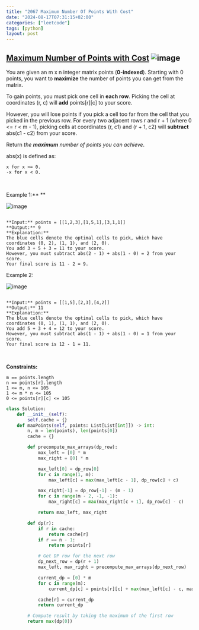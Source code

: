 ```yaml
---
title: "2067 Maximum Number Of Points With Cost"
date: "2024-08-17T07:31:15+02:00"
categories: ["leetcode"]
tags: [python]
layout: post
---
```


## [Maximum Number of Points with Cost](https://leetcode.com/problems/maximum-number-of-points-with-cost) ![image](https://img.shields.io/badge/Difficulty-Medium-orange)

You are given an m x n integer matrix points (**0-indexed**). Starting with 0 points, you want to **maximize** the number of points you can get from the matrix.

To gain points, you must pick one cell in **each row**. Picking the cell at coordinates (r, c) will **add** points[r][c] to your score.

However, you will lose points if you pick a cell too far from the cell that you picked in the previous row. For every two adjacent rows r and r + 1 (where 0 <= r < m - 1), picking cells at coordinates (r, c1) and (r + 1, c2) will **subtract** abs(c1 - c2) from your score.

Return *the **maximum** number of points you can achieve*.

abs(x) is defined as:

	x for x >= 0.
	-x for x < 0.

 

Example 1:** **

![image](https://assets.leetcode.com/uploads/2021/07/12/screenshot-2021-07-12-at-13-40-26-diagram-drawio-diagrams-net.png)
```

**Input:** points = [[1,2,3],[1,5,1],[3,1,1]]
**Output:** 9
**Explanation:**
The blue cells denote the optimal cells to pick, which have coordinates (0, 2), (1, 1), and (2, 0).
You add 3 + 5 + 3 = 11 to your score.
However, you must subtract abs(2 - 1) + abs(1 - 0) = 2 from your score.
Your final score is 11 - 2 = 9.

```

Example 2:

![image](https://assets.leetcode.com/uploads/2021/07/12/screenshot-2021-07-12-at-13-42-14-diagram-drawio-diagrams-net.png)
```

**Input:** points = [[1,5],[2,3],[4,2]]
**Output:** 11
**Explanation:**
The blue cells denote the optimal cells to pick, which have coordinates (0, 1), (1, 1), and (2, 0).
You add 5 + 3 + 4 = 12 to your score.
However, you must subtract abs(1 - 1) + abs(1 - 0) = 1 from your score.
Your final score is 12 - 1 = 11.

```

 

**Constraints:**

	m == points.length
	n == points[r].length
	1 <= m, n <= 105
	1 <= m * n <= 105
	0 <= points[r][c] <= 105

```python
class Solution:
    def __init__(self):
        self.cache = {}
    def maxPoints(self, points: List[List[int]]) -> int:
        n, m = len(points), len(points[0])
        cache = {}

        def precompute_max_arrays(dp_row):
            max_left = [0] * m
            max_right = [0] * m

            max_left[0] = dp_row[0]
            for c in range(1, m):
                max_left[c] = max(max_left[c - 1], dp_row[c] + c)

            max_right[-1] = dp_row[-1] - (m - 1)
            for c in range(m - 2, -1, -1):
                max_right[c] = max(max_right[c + 1], dp_row[c] - c)

            return max_left, max_right

        def dp(r):
            if r in cache:
                return cache[r]
            if r == n - 1:
                return points[r]

            # Get DP row for the next row
            dp_next_row = dp(r + 1)
            max_left, max_right = precompute_max_arrays(dp_next_row)

            current_dp = [0] * m
            for c in range(m):
                current_dp[c] = points[r][c] + max(max_left[c] - c, max_right[c] + c)

            cache[r] = current_dp
            return current_dp

        # Compute result by taking the maximum of the first row
        return max(dp(0))

```